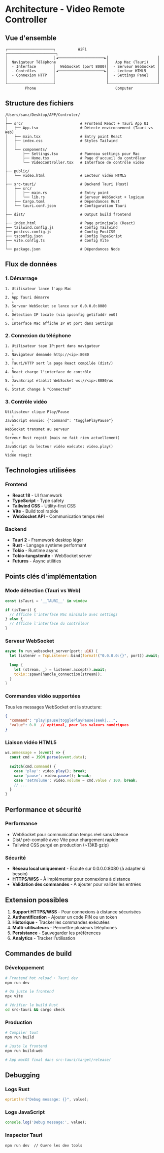 # Architecture - Video Remote Controller

## Vue d'ensemble

```
┌─────────────────────┐          WiFi          ┌──────────────────────┐
│                     │◄─────────────────────►│                      │
│  Navigateur Téléphone                       │   App Mac (Tauri)    │
│  - Interface        │  WebSocket (port 8080)│  - Serveur WebSocket │
│  - Contrôles        │◄─────────────────────►│  - Lecteur HTML5     │
│  - Connexion HTTP   │                       │  - Settings Panel    │
│                     │                       │                      │
└─────────────────────┘                       └──────────────────────┘
         Phone                                    Computer
```

## Structure des fichiers

```
/Users/sanz/Desktop/APP/Controler/
│
├── src/                          # Frontend React + Tauri App UI
│   ├── App.tsx                   # Détecte environnement (Tauri vs Web)
│   ├── main.tsx                  # Entry point React
│   ├── index.css                 # Styles Tailwind
│   │
│   └── components/
│       ├── Settings.tsx          # Panneau settings pour Mac
│       ├── Home.tsx              # Page d'accueil du contrôleur
│       └── VideoController.tsx   # Interface de contrôle vidéo
│
├── public/
│   └── video.html                # Lecteur vidéo HTML5
│
├── src-tauri/                    # Backend Tauri (Rust)
│   ├── src/
│   │   ├── main.rs               # Entry point
│   │   └── lib.rs                # Serveur WebSocket + logique
│   ├── Cargo.toml                # Dépendances Rust
│   └── tauri.conf.json           # Configuration Tauri
│
├── dist/                         # Output build frontend
│
├── index.html                    # Page principale (React)
├── tailwind.config.js            # Config Tailwind
├── postcss.config.js             # Config PostCSS
├── tsconfig.json                 # Config TypeScript
├── vite.config.ts                # Config Vite
│
└── package.json                  # Dépendances Node
```

## Flux de données

### 1. Démarrage

```
1. Utilisateur lance l'app Mac
   ↓
2. App Tauri démarre
   ↓
3. Serveur WebSocket se lance sur 0.0.0.0:8080
   ↓
4. Détection IP locale (via ipconfig getifaddr en0)
   ↓
5. Interface Mac affiche IP et port dans Settings
```

### 2. Connexion du téléphone

```
1. Utilisateur tape IP:port dans navigateur
   ↓
2. Navigateur demande http://<ip>:8080
   ↓
3. Tauri/HTTP sert la page React compilée (dist/)
   ↓
4. React charge l'interface de contrôle
   ↓
5. JavaScript établit WebSocket ws://<ip>:8080/ws
   ↓
6. Statut change à "Connected"
```

### 3. Contrôle vidéo

```
Utilisateur clique Play/Pause
   ↓
JavaScript envoie: {"command": "togglePlayPause"}
   ↓
WebSocket transmet au serveur
   ↓
Serveur Rust reçoit (mais ne fait rien actuellement)
   ↓
JavaScript du lecteur vidéo exécute: video.play()
   ↓
Vidéo réagit
```

## Technologies utilisées

### Frontend

- **React 18** - UI framework
- **TypeScript** - Type safety
- **Tailwind CSS** - Utility-first CSS
- **Vite** - Build tool rapide
- **WebSocket API** - Communication temps réel

### Backend

- **Tauri 2** - Framework desktop léger
- **Rust** - Langage système performant
- **Tokio** - Runtime async
- **Tokio-tungstenite** - WebSocket server
- **Futures** - Async utilities

## Points clés d'implémentation

### Mode détection (Tauri vs Web)

```typescript
const isTauri = '__TAURI__' in window

if (isTauri) {
  // Affiche l'interface Mac minimale avec settings
} else {
  // Affiche l'interface du contrôleur
}
```

### Serveur WebSocket

```rust
async fn run_websocket_server(port: u16) {
  let listener = TcpListener::bind(format!("0.0.0.0:{}", port)).await;
  
  loop {
    let (stream, _) = listener.accept().await;
    tokio::spawn(handle_connection(stream));
  }
}
```

### Commandes vidéo supportées

Tous les messages WebSocket ont la structure:
```json
{
  "command": "play|pause|togglePlayPause|seek|...",
  "value": 0.0  // optional, pour les valeurs numériques
}
```

### Liaison vidéo HTML5

```javascript
ws.onmessage = (event) => {
  const cmd = JSON.parse(event.data);
  
  switch(cmd.command) {
    case 'play': video.play(); break;
    case 'pause': video.pause(); break;
    case 'setVolume': video.volume = cmd.value / 100; break;
    // ...
  }
}
```

## Performance et sécurité

### Performance

- WebSocket pour communication temps réel sans latence
- Dist/ pré-compilé avec Vite pour chargement rapide
- Tailwind CSS purgé en production (~13KB gzip)

### Sécurité

- **Réseau local uniquement** - Écoute sur 0.0.0.0:8080 (à adapter si besoin)
- **HTTPS/WSS** - À implémenter pour connexions à distance
- **Validation des commandes** - À ajouter pour valider les entrées

## Extension possibles

1. **Support HTTPS/WSS** - Pour connexions à distance sécurisées
2. **Authentification** - Ajouter un code PIN ou un token
3. **Historique** - Tracker les commandes exécutées
4. **Multi-utilisateurs** - Permettre plusieurs téléphones
5. **Persistance** - Sauvegarder les préférences
6. **Analytics** - Tracker l'utilisation

## Commandes de build

### Développement

```bash
# Frontend hot reload + Tauri dev
npm run dev

# Ou juste le frontend
npx vite

# Vérifier le build Rust
cd src-tauri && cargo check
```

### Production

```bash
# Compiler tout
npm run build

# Juste le frontend
npm run build:web

# App macOS final dans src-tauri/target/release/
```

## Debugging

### Logs Rust

```rust
eprintln!("Debug message: {}", value);
```

### Logs JavaScript

```javascript
console.log('Debug message:', value);
```

### Inspector Tauri

```bash
npm run dev  // Ouvre les dev tools
```
